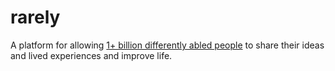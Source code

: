 # rarely
A platform for allowing [1+ billion differently abled people](https://www.who.int/health-topics/disability) to share their ideas and lived experiences and improve life.
